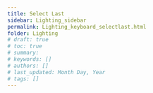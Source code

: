 ```yaml
---
title: Select Last
sidebar: Lighting_sidebar
permalink: Lighting_keyboard_selectlast.html
folder: Lighting
# draft: true
# toc: true
# summary: 
# keywords: []
# authors: []
# last_updated: Month Day, Year
# tags: []
---
```

